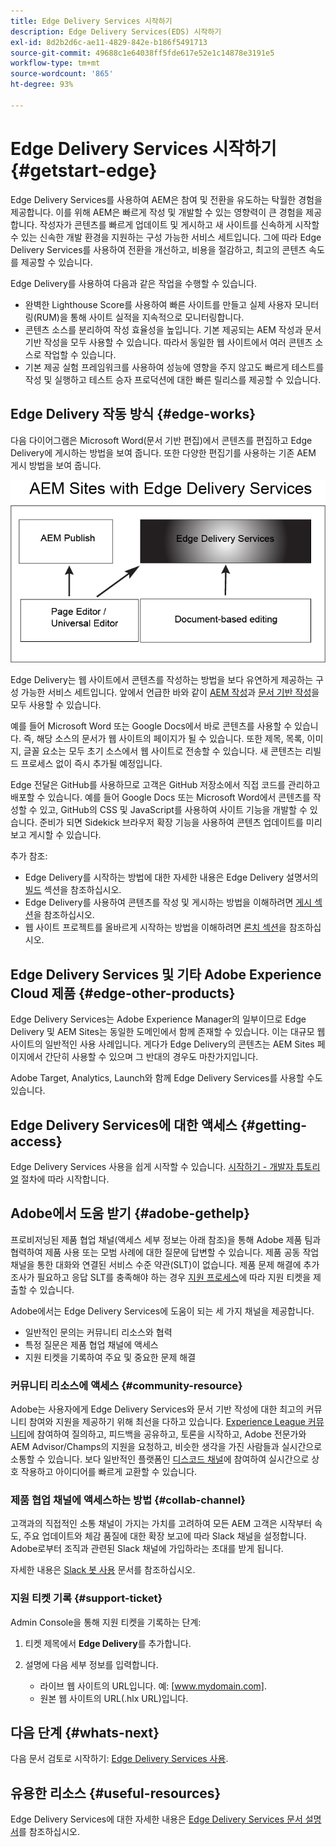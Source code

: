 ```yaml
---
title: Edge Delivery Services 시작하기
description: Edge Delivery Services(EDS) 시작하기
exl-id: 8d2b2d6c-ae11-4829-842e-b186f5491713
source-git-commit: 49688c1e64038ff5fde617e52e1c14878e3191e5
workflow-type: tm+mt
source-wordcount: '865'
ht-degree: 93%

---
```


# Edge Delivery Services 시작하기 {#getstart-edge}

Edge Delivery Services를 사용하여 AEM은 참여 및 전환을 유도하는 탁월한 경험을 제공합니다. 이를 위해 AEM은 빠르게 작성 및 개발할 수 있는 영향력이 큰 경험을 제공합니다. 작성자가 콘텐츠를 빠르게 업데이트 및 게시하고 새 사이트를 신속하게 시작할 수 있는 신속한 개발 환경을 지원하는 구성 가능한 서비스 세트입니다. 그에 따라 Edge Delivery Services를 사용하여 전환을 개선하고, 비용을 절감하고, 최고의 콘텐츠 속도를 제공할 수 있습니다.

Edge Delivery를 사용하여 다음과 같은 작업을 수행할 수 있습니다.

* 완벽한 Lighthouse Score를 사용하여 빠른 사이트를 만들고 실제 사용자 모니터링(RUM)을 통해 사이트 실적을 지속적으로 모니터링합니다.
* 콘텐츠 소스를 분리하여 작성 효율성을 높입니다. 기본 제공되는 AEM 작성과 문서 기반 작성을 모두 사용할 수 있습니다. 따라서 동일한 웹 사이트에서 여러 콘텐츠 소스로 작업할 수 있습니다.
* 기본 제공 실험 프레임워크를 사용하여 성능에 영향을 주지 않고도 빠르게 테스트를 작성 및 실행하고 테스트 승자 프로덕션에 대한 빠른 릴리스를 제공할 수 있습니다.

## Edge Delivery 작동 방식 {#edge-works}

다음 다이어그램은 Microsoft Word(문서 기반 편집)에서 콘텐츠를 편집하고 Edge Delivery에 게시하는 방법을 보여 줍니다. 또한 다양한 편집기를 사용하는 기존 AEM 게시 방법을 보여 줍니다.

![Edge Delivery 아키텍처](assets/edgedelivery.png)

Edge Delivery는 웹 사이트에서 콘텐츠를 작성하는 방법을 보다 유연하게 제공하는 구성 가능한 서비스 세트입니다. 앞에서 언급한 바와 같이 [AEM 작성](/help/sites-authoring/author.md)과 [문서 기반 작성](https://www.hlx.live/docs/authoring)을 모두 사용할 수 있습니다.

예를 들어 Microsoft Word 또는 Google Docs에서 바로 콘텐츠를 사용할 수 있습니다. 즉, 해당 소스의 문서가 웹 사이트의 페이지가 될 수 있습니다. 또한 제목, 목록, 이미지, 글꼴 요소는 모두 초기 소스에서 웹 사이트로 전송할 수 있습니다. 새 콘텐츠는 리빌드 프로세스 없이 즉시 추가될 예정입니다.

Edge 전달은 GitHub를 사용하므로 고객은 GitHub 저장소에서 직접 코드를 관리하고 배포할 수 있습니다. 예를 들어 Google Docs 또는 Microsoft Word에서 콘텐츠를 작성할 수 있고, GitHub의 CSS 및 JavaScript를 사용하여 사이트 기능을 개발할 수 있습니다. 준비가 되면 Sidekick 브라우저 확장 기능을 사용하여 콘텐츠 업데이트를 미리 보고 게시할 수 있습니다.

추가 참조:

* Edge Delivery를 시작하는 방법에 대한 자세한 내용은 Edge Delivery 설명서의 [빌드](https://www.hlx.live/docs/#build) 섹션을 참조하십시오.
* Edge Delivery를 사용하여 콘텐츠를 작성 및 게시하는 방법을 이해하려면 [게시 섹션](https://www.hlx.live/docs/authoring)을 참조하십시오.
* 웹 사이트 프로젝트를 올바르게 시작하는 방법을 이해하려면 [론치 섹션](https://www.hlx.live/docs/#launch)을 참조하십시오.

## Edge Delivery Services 및 기타 Adobe Experience Cloud 제품 {#edge-other-products}

Edge Delivery Services는 Adobe Experience Manager의 일부이므로 Edge Delivery 및 AEM Sites는 동일한 도메인에서 함께 존재할 수 있습니다. 이는 대규모 웹 사이트의 일반적인 사용 사례입니다. 게다가 Edge Delivery의 콘텐츠는 AEM Sites 페이지에서 간단히 사용할 수 있으며 그 반대의 경우도 마찬가지입니다.

Adobe Target, Analytics, Launch와 함께 Edge Delivery Services를 사용할 수도 있습니다.

## Edge Delivery Services에 대한 액세스 {#getting-access}

Edge Delivery Services 사용을 쉽게 시작할 수 있습니다. [시작하기 - 개발자 튜토리얼](https://www.hlx.live/developer/tutorial) 절차에 따라 시작합니다.

## Adobe에서 도움 받기 {#adobe-gethelp}

프로비저닝된 제품 협업 채널(액세스 세부 정보는 아래 참조)을 통해 Adobe 제품 팀과 협력하여 제품 사용 또는 모범 사례에 대한 질문에 답변할 수 있습니다. 제품 공동 작업 채널을 통한 대화와 연결된 서비스 수준 약관(SLT)이 없습니다. 제품 문제 해결에 추가 조사가 필요하고 응답 SLT를 충족해야 하는 경우 [지원 프로세스](https://experienceleague.adobe.com/?lang=en&amp;support-tab=home#support)에 따라 지원 티켓을 제출할 수 있습니다.

Adobe에서는 Edge Delivery Services에 도움이 되는 세 가지 채널을 제공합니다.

* 일반적인 문의는 커뮤니티 리소스와 협력
* 특정 질문은 제품 협업 채널에 액세스
* 지원 티켓을 기록하여 주요 및 중요한 문제 해결

### 커뮤니티 리소스에 액세스 {#community-resource}

Adobe는 사용자에게 Edge Delivery Services와 문서 기반 작성에 대한 최고의 커뮤니티 참여와 지원을 제공하기 위해 최선을 다하고 있습니다. [Experience League 커뮤니티](https://adobe.ly/3Q6kTKl)에 참여하여 질의하고, 피드백을 공유하고, 토론을 시작하고, Adobe 전문가와 AEM Advisor/Champs의 지원을 요청하고, 비슷한 생각을 가진 사람들과 실시간으로 소통할 수 있습니다. 보다 일반적인 플랫폼인 [디스코드 채널](https://discord.gg/aem-live)에 참여하여 실시간으로 상호 작용하고 아이디어를 빠르게 교환할 수 있습니다.

### 제품 협업 채널에 액세스하는 방법 {#collab-channel}

고객과의 직접적인 소통 채널이 가지는 가치를 고려하여 모든 AEM 고객은 시작부터 속도, 주요 업데이트와 체감 품질에 대한 확장 보고에 따라 Slack 채널을 설정합니다. Adobe로부터 조직과 관련된 Slack 채널에 가입하라는 초대를 받게 됩니다.

자세한 내용은 [Slack 봇 사용](https://www.hlx.live/docs/slack) 문서를 참조하십시오.

### 지원 티켓 기록 {#support-ticket}

Admin Console을 통해 지원 티켓을 기록하는 단계:

1. 티켓 제목에서 **Edge Delivery**&#x200B;를 추가합니다.
2. 설명에 다음 세부 정보를 입력합니다.

   * 라이브 웹 사이트의 URL입니다. 예: [www.mydomain.com].
   * 원본 웹 사이트의 URL(.hlx URL)입니다.

## 다음 단계 {#whats-next}

다음 문서 검토로 시작하기: [Edge Delivery Services 사용](/help/edge/using.md).

## 유용한 리소스 {#useful-resources}

Edge Delivery Services에 대한 자세한 내용은 [Edge Delivery Services 문서 설명서](https://www.hlx.live/docs/)를 참조하십시오.
